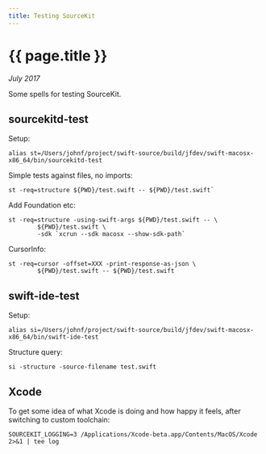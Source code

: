 ```yaml
---
title: Testing SourceKit
---
```

# {{ page.title }}

*July 2017*

Some spells for testing SourceKit.

## sourcekitd-test

Setup:
```shell
alias st=/Users/johnf/project/swift-source/build/jfdev/swift-macosx-x86_64/bin/sourcekitd-test
```

Simple tests against files, no imports:
```shell
st -req=structure ${PWD}/test.swift -- ${PWD}/test.swift`
```

Add Foundation etc:
```shell
st -req=structure -using-swift-args ${PWD}/test.swift -- \
        ${PWD}/test.swift \
        -sdk `xcrun --sdk macosx --show-sdk-path`
```

CursorInfo:
```shell
st -req=cursor -offset=XXX -print-response-as-json \
        ${PWD}/test.swift -- ${PWD}/test.swift
```

## swift-ide-test
Setup:
```shell
alias si=/Users/johnf/project/swift-source/build/jfdev/swift-macosx-x86_64/bin/swift-ide-test
```

Structure query:
```shell
si -structure -source-filename test.swift
```

## Xcode

To get some idea of what Xcode is doing and how happy it feels, after switching
to custom toolchain:

```shell
SOURCEKIT_LOGGING=3 /Applications/Xcode-beta.app/Contents/MacOS/Xcode 2>&1 | tee log
```
